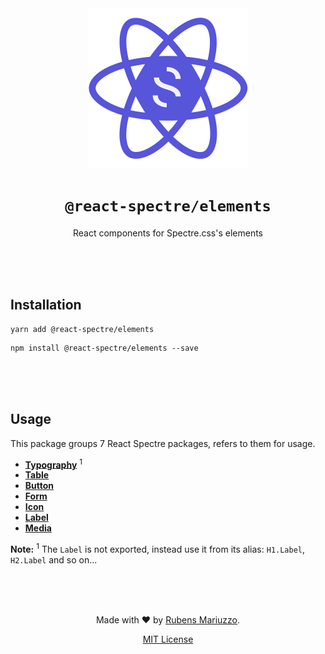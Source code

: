 <div align=center>
<img src="assets/react-spectre-logo.png" width="256" height="256">

# `@react-spectre/elements`
React components for Spectre.css's elements

<br><br><br>
</div>

## Installation

```shell
yarn add @react-spectre/elements
```

```shell
npm install @react-spectre/elements --save
```

<br><br><br>

## Usage

This package groups 7 React Spectre packages, refers to them for usage.

  - [**Typography**](packages/typography) <sup>1</sup>
  - [**Table**](packages/table)
  - [**Button**](packages/button)
  - [**Form**](packages/form)
  - [**Icon**](packages/icon)
  - [**Label**](packages/label)
  - [**Media**](packages/media)

**Note:** <sup>1</sup> The `Label` is not exported, instead use it from its alias: `H1.Label`, `H2.Label` and so on...

<div align=center>
<br><br><br>

Made with :heart: by [Rubens Mariuzzo](https://github.com/rmariuzzo).

[MIT License](LICENSE)

</div>
